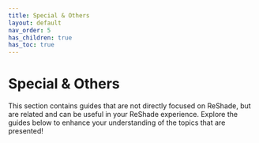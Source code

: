 ```yaml
---
title: Special & Others
layout: default
nav_order: 5
has_children: true
has_toc: true
---
```


# Special & Others

This section contains guides that are not directly focused on ReShade, but are related and can be useful in your ReShade experience. Explore the guides below to enhance your understanding of the topics that are presented!
